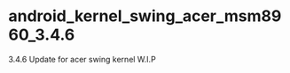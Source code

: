 android_kernel_swing_acer_msm8960_3.4.6
=======================================

3.4.6 Update for acer swing kernel W.I.P

